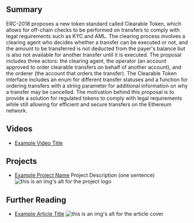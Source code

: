 ## Summary

ERC-2018 proposes a new token standard called Clearable Token, which allows for off-chain checks to be performed on transfers to comply with legal requirements such as KYC and AML. The clearing process involves a clearing agent who decides whether a transfer can be executed or not, and the amount to be transferred is not deducted from the payer's balance but is also not available for another transfer until it is executed. The proposal includes three actors: the clearing agent, the operator (an account approved to order clearable transfers on behalf of another account), and the orderer (the account that orders the transfer). The Clearable Token interface includes an enum for different transfer statuses and a function for ordering transfers with a string parameter for additional information on why a transfer may be cancelled. The motivation behind this proposal is to provide a solution for regulated tokens to comply with legal requirements while still allowing for efficient and secure transfers on the Ethereum network.

## Videos

- [Example Video Title](https://www.youtube.com/watch?v=TDGq4aeevgY)

## Projects

- [Example Project Name](https://xxxx.xxx/xxxxx) Project Description (one sentence) ![this is an img's alt for the project logo](https://xxxx.xxx/project-logo.xxx)

## Further Reading

- [Example Article Title](https://xxxx.xxx/xxxxx) ![this is an img's alt for the article cover](https://xxxx.xxx/article-cover.xxx)
